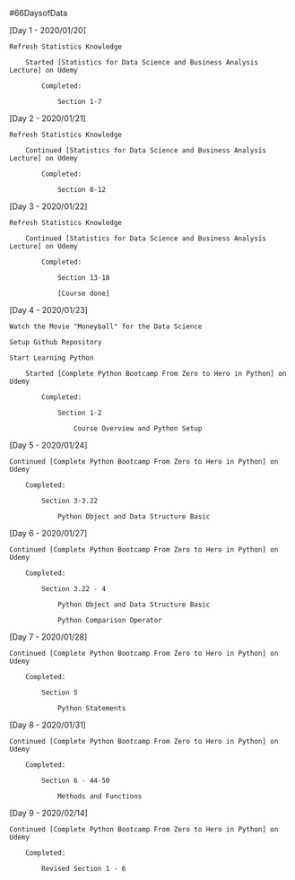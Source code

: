 #66DaysofData

[Day 1 - 2020/01/20]

	Refresh Statistics Knowledge

		Started [Statistics for Data Science and Business Analysis Lecture] on Udemy

			Completed:
		
				Section 1-7

[Day 2 - 2020/01/21]

	Refresh Statistics Knowledge

		Continued [Statistics for Data Science and Business Analysis Lecture] on Udemy

			Completed:
		
				Section 8-12

[Day 3 - 2020/01/22]

	Refresh Statistics Knowledge

		Continued [Statistics for Data Science and Business Analysis Lecture] on Udemy

			Completed:
				
				Section 13-18
				
				[Course done]

[Day 4 - 2020/01/23]

	Watch the Movie "Moneyball" for the Data Science

	Setup Github Repository

	Start Learning Python

		Started [Complete Python Bootcamp From Zero to Hero in Python] on Udemy

			Completed:

				Section 1-2

					Course Overview and Python Setup

[Day 5 - 2020/01/24]

	Continued [Complete Python Bootcamp From Zero to Hero in Python] on Udemy

		Completed:

			Section 3-3.22

				Python Object and Data Structure Basic

[Day 6 - 2020/01/27]

	Continued [Complete Python Bootcamp From Zero to Hero in Python] on Udemy

		Completed:

			Section 3.22 - 4

				Python Object and Data Structure Basic

				Python Comparison Operator

[Day 7 - 2020/01/28]

	Continued [Complete Python Bootcamp From Zero to Hero in Python] on Udemy

		Completed:

			Section 5

				Python Statements

[Day 8 - 2020/01/31]

	Continued [Complete Python Bootcamp From Zero to Hero in Python] on Udemy

		Completed:

			Section 6 - 44-50

				Methods and Functions

[Day 9 - 2020/02/14]

	Continued [Complete Python Bootcamp From Zero to Hero in Python] on Udemy

		Completed:

			Revised Section 1 - 6

